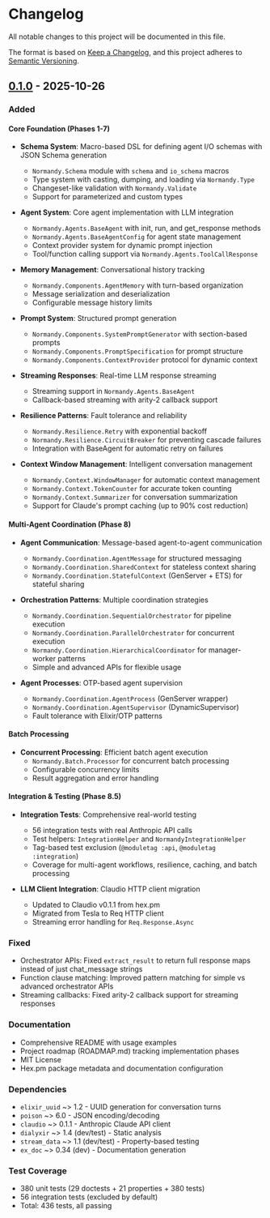 # Changelog

All notable changes to this project will be documented in this file.

The format is based on [Keep a Changelog](https://keepachangelog.com/en/1.0.0/),
and this project adheres to [Semantic Versioning](https://semver.org/spec/v2.0.0.html).

## [0.1.0] - 2025-10-26

### Added

#### Core Foundation (Phases 1-7)
- **Schema System**: Macro-based DSL for defining agent I/O schemas with JSON Schema generation
  - `Normandy.Schema` module with `schema` and `io_schema` macros
  - Type system with casting, dumping, and loading via `Normandy.Type`
  - Changeset-like validation with `Normandy.Validate`
  - Support for parameterized and custom types

- **Agent System**: Core agent implementation with LLM integration
  - `Normandy.Agents.BaseAgent` with init, run, and get_response methods
  - `Normandy.Agents.BaseAgentConfig` for agent state management
  - Context provider system for dynamic prompt injection
  - Tool/function calling support via `Normandy.Agents.ToolCallResponse`

- **Memory Management**: Conversational history tracking
  - `Normandy.Components.AgentMemory` with turn-based organization
  - Message serialization and deserialization
  - Configurable message history limits

- **Prompt System**: Structured prompt generation
  - `Normandy.Components.SystemPromptGenerator` with section-based prompts
  - `Normandy.Components.PromptSpecification` for prompt structure
  - `Normandy.Components.ContextProvider` protocol for dynamic context

- **Streaming Responses**: Real-time LLM response streaming
  - Streaming support in `Normandy.Agents.BaseAgent`
  - Callback-based streaming with arity-2 callback support

- **Resilience Patterns**: Fault tolerance and reliability
  - `Normandy.Resilience.Retry` with exponential backoff
  - `Normandy.Resilience.CircuitBreaker` for preventing cascade failures
  - Integration with BaseAgent for automatic retry on failures

- **Context Window Management**: Intelligent conversation management
  - `Normandy.Context.WindowManager` for automatic context management
  - `Normandy.Context.TokenCounter` for accurate token counting
  - `Normandy.Context.Summarizer` for conversation summarization
  - Support for Claude's prompt caching (up to 90% cost reduction)

#### Multi-Agent Coordination (Phase 8)
- **Agent Communication**: Message-based agent-to-agent communication
  - `Normandy.Coordination.AgentMessage` for structured messaging
  - `Normandy.Coordination.SharedContext` for stateless context sharing
  - `Normandy.Coordination.StatefulContext` (GenServer + ETS) for stateful sharing

- **Orchestration Patterns**: Multiple coordination strategies
  - `Normandy.Coordination.SequentialOrchestrator` for pipeline execution
  - `Normandy.Coordination.ParallelOrchestrator` for concurrent execution
  - `Normandy.Coordination.HierarchicalCoordinator` for manager-worker patterns
  - Simple and advanced APIs for flexible usage

- **Agent Processes**: OTP-based agent supervision
  - `Normandy.Coordination.AgentProcess` (GenServer wrapper)
  - `Normandy.Coordination.AgentSupervisor` (DynamicSupervisor)
  - Fault tolerance with Elixir/OTP patterns

#### Batch Processing
- **Concurrent Processing**: Efficient batch agent execution
  - `Normandy.Batch.Processor` for concurrent batch processing
  - Configurable concurrency limits
  - Result aggregation and error handling

#### Integration & Testing (Phase 8.5)
- **Integration Tests**: Comprehensive real-world testing
  - 56 integration tests with real Anthropic API calls
  - Test helpers: `IntegrationHelper` and `NormandyIntegrationHelper`
  - Tag-based test exclusion (`@moduletag :api`, `@moduletag :integration`)
  - Coverage for multi-agent workflows, resilience, caching, and batch processing

- **LLM Client Integration**: Claudio HTTP client migration
  - Updated to Claudio v0.1.1 from hex.pm
  - Migrated from Tesla to Req HTTP client
  - Streaming error handling for `Req.Response.Async`

### Fixed
- Orchestrator APIs: Fixed `extract_result` to return full response maps instead of just chat_message strings
- Function clause matching: Improved pattern matching for simple vs advanced orchestrator APIs
- Streaming callbacks: Fixed arity-2 callback support for streaming responses

### Documentation
- Comprehensive README with usage examples
- Project roadmap (ROADMAP.md) tracking implementation phases
- MIT License
- Hex.pm package metadata and documentation configuration

### Dependencies
- `elixir_uuid` ~> 1.2 - UUID generation for conversation turns
- `poison` ~> 6.0 - JSON encoding/decoding
- `claudio` ~> 0.1.1 - Anthropic Claude API client
- `dialyxir` ~> 1.4 (dev/test) - Static analysis
- `stream_data` ~> 1.1 (dev/test) - Property-based testing
- `ex_doc` ~> 0.34 (dev) - Documentation generation

### Test Coverage
- 380 unit tests (29 doctests + 21 properties + 380 tests)
- 56 integration tests (excluded by default)
- Total: 436 tests, all passing

[0.1.0]: https://github.com/thetonymaster/normandy/releases/tag/v0.1.0
